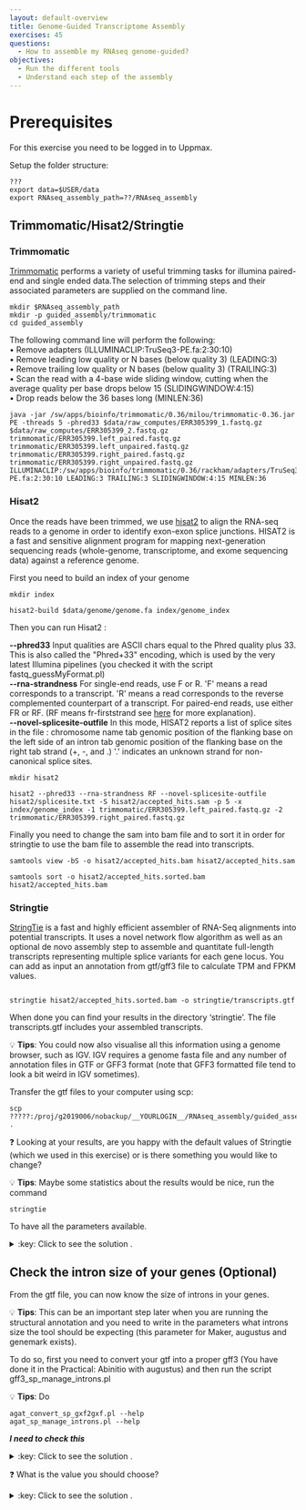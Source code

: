 ```yaml
---
layout: default-overview
title: Genome-Guided Transcriptome Assembly
exercises: 45
questions:
  - How to assemble my RNAseq genome-guided?
objectives:
  - Run the different tools
  - Understand each step of the assembly
---
```


# Prerequisites
For this exercise you need to be logged in to Uppmax.

Setup the folder structure:

```
???
export data=$USER/data
export RNAseq_assembly_path=??/RNAseq_assembly

```

## Trimmomatic/Hisat2/Stringtie

### Trimmomatic

[Trimmomatic](http://www.usadellab.org/cms/?page=trimmomatic) performs a variety of useful trimming tasks for illumina paired-end and single ended data.The selection of trimming steps and their associated parameters are supplied on the command line.

```
mkdir $RNAseq_assembly_path
mkdir -p guided_assembly/trimmomatic
cd guided_assembly
```

The following command line will perform the following:
	<br>• Remove adapters (ILLUMINACLIP:TruSeq3-PE.fa:2:30:10)
	<br>• Remove leading low quality or N bases (below quality 3) (LEADING:3)
	<br>• Remove trailing low quality or N bases (below quality 3) (TRAILING:3)
	<br>• Scan the read with a 4-base wide sliding window, cutting when the average quality per base drops below 15 (SLIDINGWINDOW:4:15)
	<br>• Drop reads below the 36 bases long (MINLEN:36)

```
java -jar /sw/apps/bioinfo/trimmomatic/0.36/milou/trimmomatic-0.36.jar PE -threads 5 -phred33 $data/raw_computes/ERR305399_1.fastq.gz $data/raw_computes/ERR305399_2.fastq.gz trimmomatic/ERR305399.left_paired.fastq.gz trimmomatic/ERR305399.left_unpaired.fastq.gz trimmomatic/ERR305399.right_paired.fastq.gz trimmomatic/ERR305399.right_unpaired.fastq.gz ILLUMINACLIP:/sw/apps/bioinfo/trimmomatic/0.36/rackham/adapters/TruSeq3-PE.fa:2:30:10 LEADING:3 TRAILING:3 SLIDINGWINDOW:4:15 MINLEN:36
```


### Hisat2

Once the reads have been trimmed, we use [hisat2](https://ccb.jhu.edu/software/hisat2/index.shtml) to align the RNA-seq reads to a genome in order to identify exon-exon splice junctions.
HISAT2 is a fast and sensitive alignment program for mapping next-generation sequencing reads (whole-genome, transcriptome, and exome sequencing data) against a reference genome.

First you need to build an index of your genome

```
mkdir index

hisat2-build $data/genome/genome.fa index/genome_index
```

Then you can run Hisat2 :

**--phred33** Input qualities are ASCII chars equal to the Phred quality plus 33. This is also called the "Phred+33" encoding, which is used by the very latest Illumina pipelines (you checked it with the script fastq_guessMyFormat.pl)
<br>**--rna-strandness** For single-end reads, use F or R. 'F' means a read corresponds to a transcript. 'R' means a read corresponds to the reverse complemented counterpart of a transcript. For paired-end reads, use either FR or RF. (RF means fr-firststrand see [here](https://github.com/NBISweden/GAAS/blob/master/annotation/CheatSheet/rnaseq_library_types.md) for more explanation).
<br>**--novel-splicesite-outfile** In this mode, HISAT2 reports a list of splice sites in the file :
chromosome name tab genomic position of the flanking base on the left side of an intron tab genomic position of the flanking base on the right tab strand (+, -, and .) '.' indicates an unknown strand for non-canonical splice sites.

```
mkdir hisat2

hisat2 --phred33 --rna-strandness RF --novel-splicesite-outfile hisat2/splicesite.txt -S hisat2/accepted_hits.sam -p 5 -x index/genome_index -1 trimmomatic/ERR305399.left_paired.fastq.gz -2 trimmomatic/ERR305399.right_paired.fastq.gz
```

Finally you need to change the sam into bam file and to sort it in order for stringtie to use the bam file to assemble the read into transcripts.

```
samtools view -bS -o hisat2/accepted_hits.bam hisat2/accepted_hits.sam

samtools sort -o hisat2/accepted_hits.sorted.bam hisat2/accepted_hits.bam
```


### Stringtie

[StringTie](https://ccb.jhu.edu/software/stringtie/) is a fast and highly efficient assembler of RNA-Seq alignments into potential transcripts. It uses a novel network flow algorithm as well as an optional de novo assembly step to assemble and quantitate full-length transcripts representing multiple splice variants for each gene locus.
You can add as input an annotation from gtf/gff3 file to calculate TPM and FPKM values.


```

stringtie hisat2/accepted_hits.sorted.bam -o stringtie/transcripts.gtf
```

When done you can find your results in the directory ‘stringtie’. The file transcripts.gtf includes your assembled transcripts.

:bulb: **Tips**: You could now also visualise all this information using a genome browser, such as IGV. IGV requires a genome fasta file and any number of annotation files in GTF or GFF3 format (note that GFF3 formatted file tend to look a bit weird in IGV sometimes).

Transfer the gtf files to your computer using scp:

```
scp ?????:/proj/g2019006/nobackup/__YOURLOGIN__/RNAseq_assembly/guided_assembly/stringtie/transcripts.gtf .
```

:question: Looking at your results, are you happy with the default values of Stringtie (which we used in this exercise) or is there something you would like to change?

:bulb: **Tips**: Maybe some statistics about the results would be nice, run the command

```
stringtie
```
To have all the parameters available.

<details>
<summary>:key: Click to see the solution .</summary>

<ul>If you want to have the gene abundance information for instance you should use the parameters -A </ul>
<ul>You can also use a reference annotation file if your genome has been annotated already and you want to use this annotation in your assembly -G </ul>
<ul>You can be more or less selective on the isoform abundance and keep really low abundant isoform or discard them -f </ul>
<ul>You can decide if you want to keep only reads with high coverage and set the minimum read coverage higher than the default parameter (2.5) -c </ul>
<br>There are many parameters to play with depending on your question.

Check the <a href="https://ccb.jhu.edu/software/stringtie/index.shtml?t=manual/">Stringtie manual</a> for more information.

</details>

## Check the intron size of your genes (Optional)

From the gtf file, you can now know the size of introns in your genes.

:bulb: **Tips**: This can be an important step later when you are running the structural annotation and you need to write in the parameters what introns size the tool should be expecting (this parameter for Maker, augustus and genemark exists).

To do so, first you need to convert your gtf into a proper gff3 (You have done it in the Practical: Abinitio with augustus) and then run the script gff3_sp_manage_introns.pl

:bulb: **Tips**: Do
```
agat_convert_sp_gxf2gxf.pl --help
agat_sp_manage_introns.pl --help
```

***I need to check this***

<details>
<summary>:key: Click to see the solution .</summary>

<code>

gxf_to_gff3.pl -g stringtie/transcripts.gtf -o stringtie/transcript_stringtie.gff3
<br>agat_sp_manage_introns.pl --gff stringtie/transcript_stringtie.gff3 -o introns_information

</code>
</details>

:question: What is the value you should choose?

<details>
<summary>:key: Click to see the solution .</summary>
You can choose 6722, 6500 if you think the introns size is overestimate or 7000 if you think it is possible to have bigger introns and you do not want to miss them.
</details>

